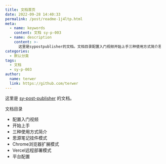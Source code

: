 ```yaml
---
title: 文档首页
date: 2022-09-28 14:40:33
permalink: /post/readme-1j4ltp.html
meta:
  - name: keywords
    content: 文档 sy-p-003
  - name: description
    content: >-
      这里是sypostpublisher的文档。文档目录配置入门视频开始上手三种使用方式简介思源笔记挂件模式chrome浏览器扩展模式vercel远程部署模式平台配置
categories:
  - 默认分类
tags:
  - 文档
  - sy-p-003
author:
  name: terwer
  link: https://github.com/terwer
---
```





这里是 [sy-post-publisher](https://github.com/terwer/src-sy-post-publisher) 的文档。

文档目录

* 配置入门视频
* 开始上手
* 三种使用方式简介
* 思源笔记挂件模式
* Chrome浏览器扩展模式
* Vercel远程部署模式
* 平台配置
